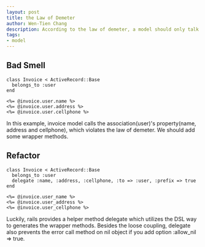 ```yaml
---
layout: post
title: the Law of Demeter
author: Wen-Tien Chang
description: According to the law of demeter, a model should only talk to its immediate association, don't talk to the association's association and association's property, it is a case of loose coupling.
tags:
- model
---
```

Bad Smell
---------

    class Invoice < ActiveRecord::Base
      belongs_to :user
    end

    <%= @invoice.user.name %>
    <%= @invoice.user.address %>
    <%= @invoice.user.cellphone %>

In this example, invoice model calls the association(user)'s property(name, address and cellphone), which violates the law of demeter. We should add some wrapper methods.

Refactor
-------

    class Invoice < ActiveRecord::Base
      belongs_to :user
      delegate :name, :address, :cellphone, :to => :user, :prefix => true
    end

    <%= @invoice.user_name %>
    <%= @invoice.user_address %>
    <%= @invoice.user_cellphone %>

Luckily, rails provides a helper method delegate which utilizes the DSL way to generates the wrapper methods. Besides the loose coupling, delegate also prevents the error call method on nil object if you add option :allow_nil => true.
